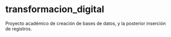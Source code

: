 # transformacion_digital
Proyecto académico de creación de bases de datos, y la posterior inserción de registros.
